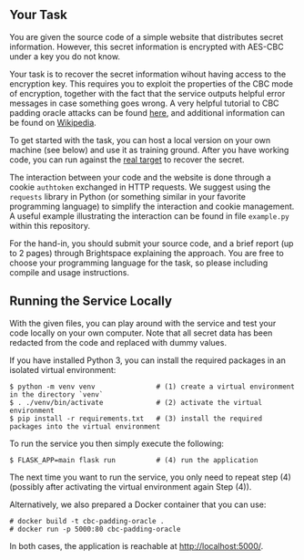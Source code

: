 ## Your Task

You are given the source code of a simple website that distributes secret information.
However, this secret information is encrypted with AES-CBC under a key you do not know.

Your task is to recover the secret information wihout having access to the encryption key.
This requires you to exploit the properties of the CBC mode of encryption,
together with the fact that the service outputs helpful error messages in case
something goes wrong. A very helpful tutorial to CBC padding oracle attacks can be found [here](https://research.nccgroup.com/2021/02/17/cryptopals-exploiting-cbc-padding-oracles), and additional information can be found on [Wikipedia](https://en.wikipedia.org/wiki/Padding_oracle_attack).

To get started with the task, you can host a local version on your own machine (see below) and use it as training ground.
After you have working code, you can run against the [real target](https://cbc-rsa.netsec22.dk:8000) to recover the secret.

The interaction between your code and the website is done through a cookie `authtoken` exchanged in HTTP requests.
We suggest using the `requests` library in Python (or something similar in your favorite programming language) to simplify the interaction and cookie management. A useful example illustrating the interaction can be found in file `example.py` within this repository.

For the hand-in, you should submit your source code, and a brief report (up to 2 pages) through Brightspace explaining the approach. You are free to choose your programming language for the task, so please including compile and usage instructions.

## Running the Service Locally

With the given files, you can play around with the service and test your code
locally on your own computer.  Note that all secret data has been redacted from
the code and replaced with dummy values.

If you have installed Python 3, you can install the required packages in an
isolated virtual environment:
```
$ python -m venv venv               # (1) create a virtual environment in the directory `venv`
$ . ./venv/bin/activate             # (2) activate the virtual environment
$ pip install -r requirements.txt   # (3) install the required packages into the virtual environment
```
To run the service you then simply execute the following:
```
$ FLASK_APP=main flask run          # (4) run the application
```
The next time you want to run the service, you only need to repeat step (4)
(possibly after activating the virtual environment again Step (4)).

Alternatively, we also prepared a Docker container that you can use:
```
# docker build -t cbc-padding-oracle .
# docker run -p 5000:80 cbc-padding-oracle
```

In both cases, the application is reachable at <http://localhost:5000/>.
